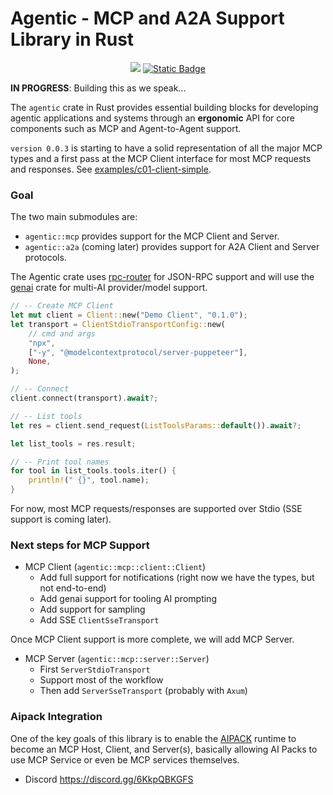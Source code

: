 # Agentic - MCP and A2A Support Library in Rust

<div align="center">

<a href="https://crates.io/crates/agentic"><img src="https://img.shields.io/crates/v/agentic.svg" /></a>
<a href="https://github.com/jeremychone/rust-agentic"><img alt="Static Badge" src="https://img.shields.io/badge/GitHub-Repo?color=%23336699"></a>

</div>

**IN PROGRESS**: Building this as we speak...

The `agentic` crate in Rust provides essential building blocks for developing agentic applications and systems through an **ergonomic** API for core components such as MCP and Agent-to-Agent support.

`version 0.0.3` is starting to have a solid representation of all the major MCP types and a first pass at the MCP Client interface for most MCP requests and responses. See [examples/c01-client-simple](examples/client-c01-simple.rs).

### Goal

The two main submodules are:

- `agentic::mcp` provides support for the MCP Client and Server.
- `agentic::a2a` (coming later) provides support for A2A Client and Server protocols.

The Agentic crate uses [rpc-router](https://crates.io/crates/rpc-router) for JSON-RPC support and will use the [genai](https://crates.io/crates/genai) crate for multi-AI provider/model support.

```rust
// -- Create MCP Client
let mut client = Client::new("Demo Client", "0.1.0");
let transport = ClientStdioTransportConfig::new(
    // cmd and args
    "npx",
    ["-y", "@modelcontextprotocol/server-puppeteer"],
    None,
);

// -- Connect
client.connect(transport).await?;

// -- List tools
let res = client.send_request(ListToolsParams::default()).await?;

let list_tools = res.result;

// -- Print tool names
for tool in list_tools.tools.iter() {
    println!(" {}", tool.name);
}

```

For now, most MCP requests/responses are supported over Stdio (SSE support is coming later).

### Next steps for MCP Support

- MCP Client (`agentic::mcp::client::Client`)
    - Add full support for notifications (right now we have the types, but not end-to-end)
    - Add genai support for tooling AI prompting
    - Add support for sampling
    - Add SSE `ClientSseTransport`

Once MCP Client support is more complete, we will add MCP Server.

- MCP Server (`agentic::mcp::server::Server`)
    - First `ServerStdioTransport`
    - Support most of the workflow
    - Then add `ServerSseTransport` (probably with `Axum`)

### Aipack Integration

One of the key goals of this library is to enable the [AIPACK](https://aipack.ai) runtime to become an MCP Host, Client, and Server(s), basically allowing AI Packs to use MCP Service or even be MCP services themselves.

- Discord https://discord.gg/6KkpQBKGFS